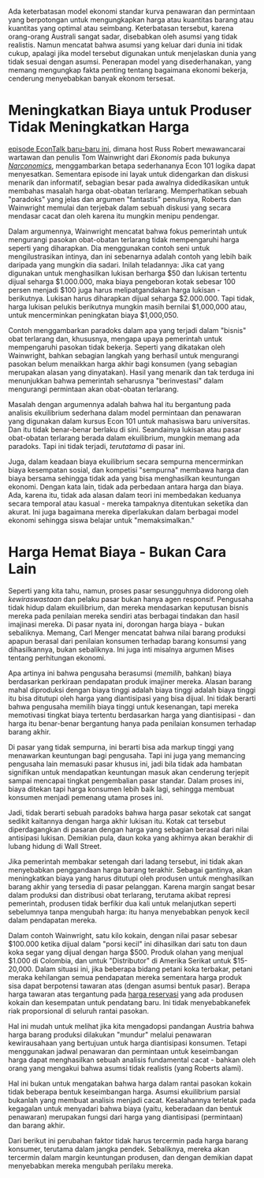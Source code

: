 Ada keterbatasan model ekonomi standar kurva penawaran dan permintaan yang berpotongan untuk mengungkapkan harga atau kuantitas barang atau kuantitas yang optimal atau seimbang. Keterbatasan tersebut, karena orang-orang Australi sangat sadar, disebabkan oleh asumsi yang tidak realistis. Namun mencatat bahwa asumsi yang keluar dari dunia ini tidak cukup, apalagi jika model tersebut digunakan untuk menjelaskan dunia yang tidak sesuai dengan asumsi. Penerapan model yang disederhanakan, yang memang mengungkap fakta penting tentang bagaimana ekonomi bekerja, cenderung menyebabkan banyak ekonom tersesat.

# Meningkatkan Biaya untuk Produser Tidak Meningkatkan Harga

[episode EconTalk baru-baru ini](http://www.econtalk.org/archives/2017/02/tom*wainwright.html), dimana host Russ Robert mewawancarai wartawan dan penulis Tom Wainwright dari *Ekonomis* pada bukunya *[Narconomics](https://www.amazon.com/Narconomics-How-Run-Drug-Cartel/dp/1610395832/?tag=misesinsti-20)*, menggambarkan betapa sederhananya Econ 101 logika dapat menyesatkan. Sementara episode ini layak untuk didengarkan dan diskusi menarik dan informatif, sebagian besar pada awalnya didedikasikan untuk membahas masalah harga obat-obatan terlarang. Memperhatikan sebuah "paradoks" yang jelas dan argumen "fantastis" penulisnya, Roberts dan Wainwright memulai dan terjebak dalam sebuah diskusi yang secara mendasar cacat dan oleh karena itu mungkin menipu pendengar.

Dalam argumennya, Wainwright mencatat bahwa fokus pemerintah untuk mengurangi pasokan obat-obatan terlarang tidak mempengaruhi harga seperti yang diharapkan. Dia menggunakan contoh seni untuk mengilustrasikan intinya, dan ini sebenarnya adalah contoh yang lebih baik daripada yang mungkin dia sadari. Inilah teladannya: Jika cat yang digunakan untuk menghasilkan lukisan berharga $50 dan lukisan tertentu dijual seharga $1.000.000, maka biaya pengeboran kotak sebesar 100 persen menjadi $100 juga harus melipatgandakan harga lukisan - berikutnya. Lukisan harus diharapkan dijual seharga $2.000.000. Tapi tidak, harga lukisan pelukis berikutnya mungkin masih bernilai $1,000,000 atau, untuk mencerminkan peningkatan biaya $1,000,050.

Contoh menggambarkan paradoks dalam apa yang terjadi dalam "bisnis" obat terlarang dan, khususnya, mengapa upaya pemerintah untuk mempengaruhi pasokan tidak bekerja. Seperti yang dikatakan oleh Wainwright, bahkan sebagian langkah yang berhasil untuk mengurangi pasokan belum menaikkan harga akhir bagi konsumen (yang sebagian merupakan alasan yang dinyatakan). Hasil yang menarik dan tak terduga ini menunjukkan bahwa pemerintah seharusnya "berinvestasi" dalam mengurangi permintaan akan obat-obatan terlarang.

Masalah dengan argumennya adalah bahwa hal itu bergantung pada analisis ekuilibrium sederhana dalam model permintaan dan penawaran yang digunakan dalam kursus Econ 101 untuk mahasiswa baru universitas. Dan itu tidak benar-benar berlaku di sini. Seandainya lukisan atau pasar obat-obatan terlarang berada dalam ekuilibrium, mungkin memang ada paradoks. Tapi ini tidak terjadi, *terutatama* di pasar ini.

Juga, dalam keadaan biaya ekuilibrium secara sempurna mencerminkan biaya kesempatan sosial, dan kompetisi "sempurna" membawa harga dan biaya bersama sehingga tidak ada yang bisa menghasilkan keuntungan ekonomi. Dengan kata lain, tidak ada perbedaan antara harga dan biaya. Ada, karena itu, tidak ada alasan dalam teori ini membedakan keduanya secara temporal atau kasual - mereka tampaknya ditentukan seketika dan akurat. Ini juga bagaimana mereka diperlakukan dalam berbagai model ekonomi sehingga siswa belajar untuk "memaksimalkan."

# Harga Hemat Biaya - Bukan Cara Lain

Seperti yang kita tahu, namun, proses pasar sesungguhnya didorong oleh *kewiraswastaan* dan pelaku pasar bukan hanya agen responsif. Pengusaha tidak hidup dalam ekuilibrium, dan mereka mendasarkan keputusan bisnis mereka pada penilaian mereka sendiri atas berbagai tindakan dan hasil imajinasi mereka. Di pasar nyata ini, dorongan harga biaya - bukan sebaliknya. Memang, Carl Menger mencatat bahwa nilai barang produksi apapun berasal dari penilaian konsumen terhadap barang konsumsi yang dihasilkannya, bukan sebaliknya. Ini juga inti misalnya argumen Mises tentang perhitungan ekonomi.

Apa artinya ini bahwa pengusaha berasumsi (*memilih*, bahkan) biaya berdasarkan perkiraan pendapatan produk imajiner mereka. Alasan barang mahal diproduksi dengan biaya tinggi adalah biaya tinggi adalah biaya tinggi itu bisa ditutupi oleh harga yang diantisipasi yang bisa dijual. Ini tidak berarti bahwa pengusaha memilih biaya tinggi untuk kesenangan, tapi mereka memotivasi tingkat biaya tertentu berdasarkan harga yang diantisipasi - dan harga itu benar-benar bergantung hanya pada penilaian konsumen terhadap barang akhir.

Di pasar yang tidak sempurna, ini berarti bisa ada markup tinggi yang menawarkan keuntungan bagi pengusaha. Tapi ini juga yang memancing pengusaha lain memasuki pasar khusus ini, jadi bila tidak ada hambatan signifikan untuk mendapatkan keuntungan masuk akan cenderung terjepit sampai mencapai tingkat pengembalian pasar standar. Dalam proses ini, biaya ditekan tapi harga konsumen lebih baik lagi, sehingga membuat konsumen menjadi pemenang utama proses ini.

Jadi, tidak berarti sebuah paradoks bahwa harga pasar sekotak cat sangat sedikit kaitannya dengan harga akhir lukisan itu. Kotak cat tersebut diperdagangkan di pasaran dengan harga yang sebagian berasal dari nilai antisipasi lukisan. Demikian pula, daun koka yang akhirnya akan berakhir di lubang hidung di Wall Street.

Jika pemerintah membakar setengah dari ladang tersebut, ini tidak akan menyebabkan penggandaan harga barang terakhir. Sebagai gantinya, akan meningkatkan biaya yang harus ditutupi oleh produsen untuk menghasilkan barang akhir yang tersedia di pasar pelanggan. Karena margin sangat besar dalam produksi dan distribusi obat terlarang, terutama akibat represi pemerintah, produsen tidak berfikir dua kali untuk melanjutkan seperti sebelumnya tanpa mengubah harga: itu hanya menyebabkan penyok kecil dalam pendapatan mereka.

Dalam contoh Wainwright, satu kilo kokain, dengan nilai pasar sebesar $100.000 ketika dijual dalam "porsi kecil" ini dihasilkan dari satu ton daun koka segar yang dijual dengan harga $500. Produk olahan yang menjual $1.000 di Colombia, dan untuk "Distributor" di Amerika Serikat untuk $15-20,000. Dalam situasi ini, jika beberapa bidang petani koka terbakar, petani meraka kehilangan semua pendapatan mereka sementara harga produk sisa dapat berpotensi tawaran atas (dengan asumsi bentuk pasar). Berapa harga tawaran atas tergantung pada [harga reservasi](https://en.wikipedia.org/wiki/Reservation*price) yang ada produsen kokain dan kesempatan untuk pendatang baru. Ini tidak menyebabkanefek riak proporsional di seluruh rantai pasokan.

Hal ini mudah untuk melihat jika kita mengadopsi pandangan Austria bahwa harga barang produksi dilakukan "mundur" melalui penawaran kewirausahaan yang bertujuan untuk harga diantisipasi konsumen. Tetapi menggunakan jadwal penawaran dan permintaan untuk keseimbangan harga dapat menghasilkan sebuah analisis fundamental cacat - bahkan oleh orang yang mengakui bahwa asumsi tidak realistis (yang Roberts alami).

Hal ini bukan untuk mengatakan bahwa harga dalam rantai pasokan kokain tidak beberapa bentuk keseimbangan harga. Asumsi ekuilibrium parsial bukanlah yang membuat analisis menjadi cacat. Kesalahannya terletak pada kegagalan untuk menyadari bahwa biaya (yaitu, keberadaan dan bentuk penawaran) merupakan fungsi dari harga yang diantisipasi (permintaan) dan barang akhir.

Dari berikut ini perubahan faktor tidak harus tercermin pada harga barang konsumer, terutama dalam jangka pendek. Sebaliknya, mereka akan tercermin dalam margin keuntungan produsen, dan dengan demikian dapat menyebabkan mereka mengubah perilaku mereka.